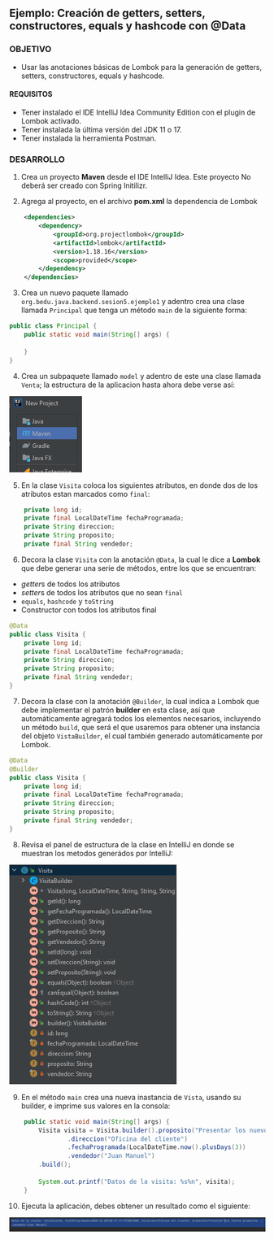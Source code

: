 ## Ejemplo: Creación de getters, setters, constructores, equals y hashcode con @Data

### OBJETIVO
- Usar las anotaciones básicas de Lombok para la generación de getters, setters, constructores, equals y hashcode.

#### REQUISITOS
- Tener instalado el IDE IntelliJ Idea Community Edition con el plugin de Lombok activado.
- Tener instalada la última versión del JDK 11 o 17.
- Tener instalada la herramienta Postman.


### DESARROLLO

1. Crea un proyecto **Maven** desde el IDE IntelliJ Idea. Este proyecto No deberá ser creado con Spring Initilizr.

2. Agrega al proyecto, en el archivo **pom.xml** la dependencia de Lombok 

```xml
    <dependencies>
        <dependency>
            <groupId>org.projectlombok</groupId>
            <artifactId>lombok</artifactId>
            <version>1.18.16</version>
            <scope>provided</scope>
        </dependency>
    </dependencies>
```
3. Crea un nuevo paquete llamado `org.bedu.java.backend.sesion5.ejemplo1` y adentro crea una clase llamada `Principal` que tenga un método `main` de la siguiente forma:
```java
public class Principal {
    public static void main(String[] args) {
        
    }
}
```

4. Crea un subpaquete llamado `model` y adentro de este una clase llamada `Venta`; la estructura de la aplicacion hasta ahora debe verse así:

![imagen](img/img_01.png)

5. En la clase `Visita` coloca los siguientes atributos, en donde dos de los atributos estan marcados como `final`:
```java
    private long id;
    private final LocalDateTime fechaProgramada;
    private String direccion;
    private String proposito;
    private final String vendedor;
```

6. Decora la clase `Visita` con la anotación `@Data`, la cual le dice a **Lombok** que debe generar una serie de métodos, entre los que se encuentran:
- *getter*s de todos los atributos
- *setter*s de todos los atributos que no sean `final`
- `equals`, `hashcode` y `toString`
- Constructor con todos los atributos final

```java
@Data
public class Visita {
    private long id;
    private final LocalDateTime fechaProgramada;
    private String direccion;
    private String proposito;
    private final String vendedor;
}
```

7. Decora la clase con la anotación `@Builder`, la cual indica a Lombok que debe implementar el patrón **builder** en esta clase, así que automáticamente agregará todos los elementos necesarios, incluyendo un método `build`, que será el que usaremos para obtener una instancia del objeto `VistaBuilder`, el cual también generado automáticamente por Lombok.

```java
@Data
@Builder
public class Visita {
    private long id;
    private final LocalDateTime fechaProgramada;
    private String direccion;
    private String proposito;
    private final String vendedor;
}
```

8. Revisa el panel de estructura de la clase en IntelliJ en donde se muestran los metodos generádos por IntelliJ:

![imagen](img/img_03.png)

9. En el método `main` crea una nueva inastancia de `Vista`, usando su builder, e imprime sus valores en la consola:
```java
    public static void main(String[] args) {
        Visita visita = Visita.builder().proposito("Presentar los nuevos productos")
                .direccion("Oficina del cliente")
                .fechaProgramada(LocalDateTime.now().plusDays(3))
                .vendedor("Juan Manuel")
        .build();

        System.out.printf("Datos de la visita: %s%n", visita);
    }
```

10. Ejecuta la aplicación, debes obtener un resultado como el siguiente:

![imagen](img/img_04.png)

